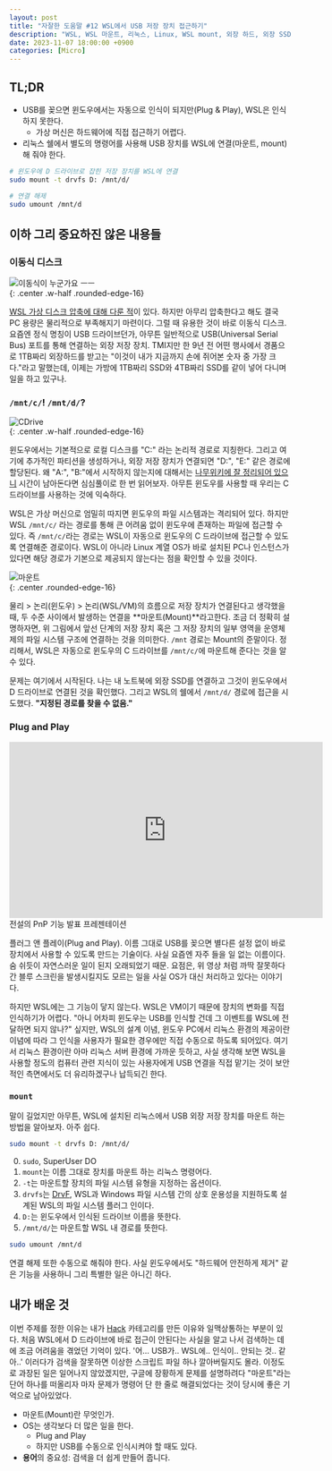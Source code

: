 ```yaml
---
layout: post
title: "자잘한 도움말 #12 WSL에서 USB 저장 장치 접근하기"
description: "WSL, WSL 마운트, 리눅스, Linux, WSL mount, 외장 하드, 외장 SSD, Plug and Play, 플러그 앤 플레이, 빌 게이츠의 굴욕"
date: 2023-11-07 18:00:00 +0900
categories: [Micro]
---
```


## TL;DR

- USB를 꽂으면 윈도우에서는 자동으로 인식이 되지만(Plug & Play), WSL은 인식하지 못한다.
  - 가상 머신은 하드웨어에 직접 접근하기 어렵다.
- 리눅스 쉘에서 별도의 명령어를 사용해 USB 장치를 WSL에 연결(마운트, mount)해 줘야 한다.

```sh
# 윈도우에 D 드라이브로 잡힌 저장 장치를 WSL에 연결
sudo mount -t drvfs D: /mnt/d/

# 연결 해제
sudo umount /mnt/d
```

## 이하 그리 중요하진 않은 내용들

### 이동식 디스크

![이동식이 누군가요 ㅡㅡ](https://i.postimg.cc/7Ym7vTfq/Ea-FOby6-U0-AAhi-ZJ.jpg)  
{: .center .w-half .rounded-edge-16}

[WSL 가상 디스크 압축에 대해 다룬 적](/micro/2023/07/05/micro-tip-9.html)이 있다. 하지만 아무리 압축한다고 해도 결국 PC 용량은 물리적으로 부족해지기 마련이다. 그럴 때 유용한 것이 바로 이동식 디스크. 요즘엔 정식 명칭이 USB 드라이브던가, 아무튼 일반적으로 USB(Universal Serial Bus) 포트를 통해 연결하는 외장 저장 장치. TMI지만 한 9년 전 어떤 행사에서 경품으로 1TB짜리 외장하드를 받고는 "이것이 내가 지금까지 손에 쥐어본 숫자 중 가장 크다."라고 말했는데, 이제는 가방에 1TB짜리 SSD와 4TB짜리 SSD를 같이 넣어 다니며 일을 하고 있구나.

### `/mnt/c/`! `/mnt/d/`?

![CDrive](https://i.postimg.cc/26k538zg/c-drive.webp)  
{: .center .w-half .rounded-edge-16}

윈도우에서는 기본적으로 로컬 디스크를 "C:" 라는 논리적 경로로 지칭한다. 그리고 여기에 추가적인 파티션을 생성하거나, 외장 저장 장치가 연결되면 "D:", "E:" 같은 경로에 할당된다. 왜 "A:", "B:"에서 시작하지 않는지에 대해서는 [나무위키에 잘 정리되어 있으니](https://namu.wiki/w/C%20%EB%93%9C%EB%9D%BC%EC%9D%B4%EB%B8%8C) 시간이 남아돈다면 심심풀이로 한 번 읽어보자. 아무튼 윈도우를 사용할 때 우리는 C 드라이브를 사용하는 것에 익숙하다.

WSL은 가상 머신으로 엄밀히 따지면 윈도우의 파일 시스템과는 격리되어 있다. 하지만 WSL `/mnt/c/` 라는 경로를 통해 큰 어려움 없이 윈도우에 존재하는 파일에 접근할 수 있다. 즉 `/mnt/c/`라는 경로는 WSL이 자동으로 윈도우의 C 드라이브에 접근할 수 있도록 연결해준 경로이다. WSL이 아니라 Linux 계열 OS가 바로 설치된 PC나 인스턴스가 있다면 해당 경로가 기본으로 제공되지 않는다는 점을 확인할 수 있을 것이다.

![마운트](https://i.postimg.cc/HsX22Ccv/image.png)  
{: .center .rounded-edge-16}

물리 > 논리(윈도우) > 논리(WSL/VM)의 흐름으로 저장 장치가 연결된다고 생각했을 때, 두 수준 사이에서 발생하는 연결을 **마운트(Mount)**라고한다. 조금 더 정확히 설명하자면, 위 그림에서 앞선 단계의 저장 장치 혹은 그 저장 장치의 일부 영역을 운영체제의 파일 시스템 구조에 연결하는 것을 의미한다. `/mnt` 경로는 Mount의 준말이다. 정리해서, WSL은 자동으로 윈도우의 C 드라이브를 `/mnt/c/`에 마운트해 준다는 것을 알 수 있다.

문제는 여기에서 시작된다. 나는 내 노트북에 외장 SSD를 연결하고 그것이 윈도우에서 D 드라이브로 연결된 것을 확인했다. 그리고 WSL의 쉘에서 `/mnt/d/` 경로에 접근을 시도했다. **"지정된 경로를 찾을 수 없음."**

### Plug and Play

<div class="center">
<iframe width="560" height="315" src="https://www.youtube.com/embed/yeUyxjLhAxU?si=xQJjJl6mUhus9kWt" title="YouTube video player" frameborder="0" allow="accelerometer; autoplay; clipboard-write; encrypted-media; gyroscope; picture-in-picture; web-share" allowfullscreen></iframe>
<br/>
<span>전설의 PnP 기능 발표 프레젠테이션</span>
</div>

플러그 앤 플레이(Plug and Play). 이름 그대로 USB를 꽂으면 별다른 설정 없이 바로 장치에서 사용할 수 있도록 만드는 기술이다. 사실 요즘엔 자주 들을 일 없는 이름이다. 숨 쉬듯이 자연스러운 일이 된지 오래되었기 때문. 요점은, 위 영상 처럼 까딱 잘못하다간 블루 스크린을 발생시킬지도 모르는 일을 사실 OS가 대신 처리하고 있다는 이야기다.

하지만 WSL에는 그 기능이 닿지 않는다. WSL은 VM이기 때문에 장치의 변화를 직접 인식하기가 어렵다. "아니 어차피 윈도우는 USB를 인식할 건데 그 이벤트를 WSL에 전달하면 되지 않나?" 싶지만, WSL의 설계 이념, 윈도우 PC에서 리눅스 환경의 제공이란 이념에 따라 그 인식을 사용자가 필요한 경우에만 직접 수동으로 하도록 되어있다. 여기서 리눅스 환경이란 아마 리눅스 서버 환경에 가까운 듯하고, 사실 생각해 보면 WSL을 사용할 정도의 컴퓨터 관련 지식이 있는 사용자에게 USB 연결을 직접 맡기는 것이 보안적인 측면에서도 더 유리하겠구나 납득되긴 한다.

### `mount`

말이 길었지만 아무튼, WSL에 설치된 리눅스에서 USB 외장 저장 장치를 마운트 하는 방법을 알아보자. 아주 쉽다.

```sh
sudo mount -t drvfs D: /mnt/d/
```

0. `sudo`, SuperUser DO  
1. `mount`는 이름 그대로 장치를 마운트 하는 리눅스 명령어다.  
2. `-t`는 마운트할 장치의 파일 시스템 유형을 지정하는 옵션이다.  
3. `drvfs`는 [DrvF](https://learn.microsoft.com/ko-kr/windows/wsl/wsl-config#what-is-drvfs), WSL과 Windows 파일 시스템 간의 상호 운용성을 지원하도록 설계된 WSL의 파일 시스템 플러그 인이다.  
4. `D:`는 윈도우에서 인식된 드라이브 이름을 뜻한다.  
5. `/mnt/d/`는 마운트할 WSL 내 경로를 뜻한다.

```sh
sudo umount /mnt/d
```

연결 해제 또한 수동으로 해줘야 한다. 사실 윈도우에서도 "하드웨어 안전하게 제거" 같은 기능을 사용하니 그리 특별한 일은 아니긴 하다.


## 내가 배운 것

이번 주제를 정한 이유는 내가 [Hack](/category/3.Hack.html) 카테고리를 만든 이유와 일맥상통하는 부분이 있다. 처음 WSL에서 D 드라이브에 바로 접근이 안된다는 사실을 알고 나서 검색하는 데에 조금 어려움을 겪었던 기억이 있다. '어... USB가.. WSL에.. 인식이.. 안되는 것.. 같아..' 이러다가 검색을 잘못하면 이상한 스크립트 파일 하나 깔아버릴지도 몰라. 이정도로 과장된 일은 일어나지 않았겠지만, 구글에 장황하게 문제를 설명하려다 "마운트"라는 단어 하나를 떠올리자 마자 문제가 명령어 단 한 줄로 해결되었다는 것이 당시에 좋은 기억으로 남아있었다.

- 마운트(Mount)란 무엇인가.
- OS는 생각보다 더 많은 일을 한다.
  - Plug and Play
  - 하지만 USB를 수동으로 인식시켜야 할 때도 있다.
- **용어**의 중요성: 검색을 더 쉽게 만들어 줍니다.
